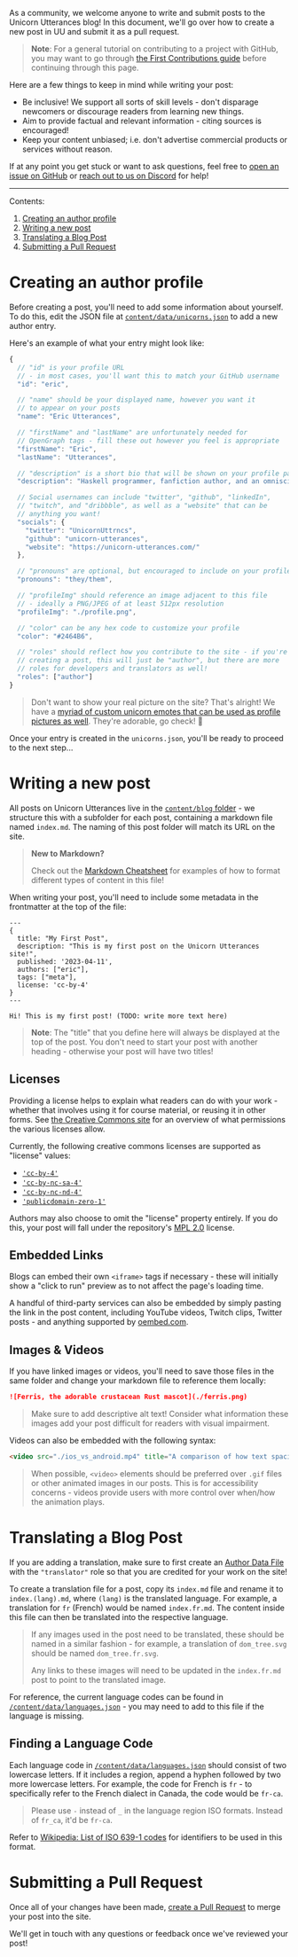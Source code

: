 As a community, we welcome anyone to write and submit posts to the Unicorn Utterances blog! In this document, we'll go over how to create a new post in UU and submit it as a pull request.

> **Note**: For a general tutorial on contributing to a project with GitHub, you may want to go through [the First Contributions guide](https://github.com/firstcontributions/first-contributions) before continuing through this page.

Here are a few things to keep in mind while writing your post:
- Be inclusive! We support all sorts of skill levels - don't disparage newcomers or discourage readers from learning new things.
- Aim to provide factual and relevant information - citing sources is encouraged!
- Keep your content unbiased; i.e. don't advertise commercial products or services without reason.

If at any point you get stuck or want to ask questions, feel free to [open an issue on GitHub](https://github.com/unicorn-utterances/unicorn-utterances/issues/new) or [reach out to us on Discord](https://discord.gg/FMcvc6T) for help!

---

Contents:
1. [Creating an author profile](#creating-an-author-profile)
2. [Writing a new post](#writing-a-new-post)
3. [Translating a Blog Post](#translating-a-blog-post)
4. [Submitting a Pull Request](#submitting-a-pull-request)

# Creating an author profile

Before creating a post, you'll need to add some information about yourself. To do this, edit the JSON file at [`content/data/unicorns.json`](./content/data/unicorns.json) to add a new author entry.

Here's an example of what your entry might look like:

```js
{
  // "id" is your profile URL
  // - in most cases, you'll want this to match your GitHub username
  "id": "eric",

  // "name" should be your displayed name, however you want it
  // to appear on your posts
  "name": "Eric Utterances",

  // "firstName" and "lastName" are unfortunately needed for
  // OpenGraph tags - fill these out however you feel is appropriate
  "firstName": "Eric",
  "lastName": "Utterances",

  // "description" is a short bio that will be shown on your profile page
  "description": "Haskell programmer, fanfiction author, and an omniscient unicorn.",

  // Social usernames can include "twitter", "github", "linkedIn",
  // "twitch", and "dribbble", as well as a "website" that can be
  // anything you want!
  "socials": {
    "twitter": "UnicornUttrncs",
    "github": "unicorn-utterances",
    "website": "https://unicorn-utterances.com/"
  },

  // "pronouns" are optional, but encouraged to include on your profile
  "pronouns": "they/them",

  // "profileImg" should reference an image adjacent to this file
  // - ideally a PNG/JPEG of at least 512px resolution
  "profileImg": "./profile.png",

  // "color" can be any hex code to customize your profile
  "color": "#2464B6",

  // "roles" should reflect how you contribute to the site - if you're
  // creating a post, this will just be "author", but there are more
  // roles for developers and translators as well!
  "roles": ["author"]
}
```

> Don't want to show your real picture on the site? That's alright! We have a [myriad of custom unicorn emotes that can be used as profile pictures as well](https://github.com/unicorn-utterances/design-assets/tree/main/emotes). They're adorable, go check! 🤩

Once your entry is created in the `unicorns.json`, you'll be ready to proceed to the next step...

# Writing a new post

All posts on Unicorn Utterances live in the [`content/blog` folder](./content/blog) - we structure this with a subfolder for each post, containing a markdown file named `index.md`. The naming of this post folder will match its URL on the site.

> **New to Markdown?**
>
> Check out the [Markdown Cheatsheet](https://github.com/adam-p/markdown-here/wiki/Markdown-Cheatsheet) for examples of how to format different types of content in this file!

When writing your post, you'll need to include some metadata in the frontmatter at the top of the file:

```
---
{
  title: "My First Post",
  description: "This is my first post on the Unicorn Utterances site!",
  published: '2023-04-11',
  authors: ["eric"],
  tags: ["meta"],
  license: 'cc-by-4'
}
---

Hi! This is my first post! (TODO: write more text here)
```

> **Note**: The "title" that you define here will always be displayed at the top of the post. You don't need to start your post with another heading - otherwise your post will have two titles!

## Licenses

Providing a license helps to explain what readers can do with your work - whether that involves using it for course material, or reusing it in other forms. See [the Creative Commons site](https://creativecommons.org/about/cclicenses/) for an overview of what permissions the various licenses allow.

Currently, the following creative commons licenses are supported as "license" values:

- [`'cc-by-4'`](http://creativecommons.org/licenses/by/4.0/)
- [`'cc-by-nc-sa-4'`](http://creativecommons.org/licenses/by-nc-sa/4.0/)
- [`'cc-by-nc-nd-4'`](https://creativecommons.org/licenses/by-nc-nd/4.0/)
- [`'publicdomain-zero-1'`](https://creativecommons.org/publicdomain/zero/1.0/)

Authors may also choose to omit the "license" property entirely. If you do this, your post will fall under the repository's [MPL 2.0](https://github.com/unicorn-utterances/unicorn-utterances/blob/main/LICENSE.md) license.

## Embedded Links

Blogs can embed their own `<iframe>` tags if necessary - these will initially show a "click to run" preview as to not affect the page's loading time.

A handful of third-party services can also be embedded by simply pasting the link in the post content, including YouTube videos, Twitch clips, Twitter posts - and anything supported by [oembed.com](https://oembed.com).

## Images & Videos

If you have linked images or videos, you'll need to save those files in the same folder and change your markdown file to reference them locally:

```markdown
![Ferris, the adorable crustacean Rust mascot](./ferris.png)
```

> Make sure to add descriptive alt text! Consider what information these images add your post difficult for readers with visual impairment.

Videos can also be embedded with the following syntax:

```html
<video src="./ios_vs_android.mp4" title="A comparison of how text spacing is applied on iOS and Android"></video>
```

> When possible, `<video>` elements should be preferred over `.gif` files or other animated images in our posts. This is for accessibility concerns - videos provide users with more control over when/how the animation plays.

# Translating a Blog Post

If you are adding a translation, make sure to first create an [Author Data File](#creating-an-author-profile) with the `"translator"` role so that you are credited for your work on the site!

To create a translation file for a post, copy its `index.md` file and rename it to `index.(lang).md`, where `(lang)` is the translated language. For example, a translation for `fr` (French) would be named `index.fr.md`. The content inside this file can then be translated into the respective language.

> If any images used in the post need to be translated, these should be named in a similar fashion - for example, a translation of `dom_tree.svg` should be named `dom_tree.fr.svg`.
>
> Any links to these images will need to be updated in the `index.fr.md` post to point to the translated image.

For reference, the current language codes can be found in [`/content/data/languages.json`](./content/data/languages.json) - you may need to add to this file if the language is missing.

## Finding a Language Code

Each language code in [`/content/data/languages.json`](./content/data/languages.json) should consist of two lowercase letters. If it includes a region, append a hyphen followed by two more lowercase letters. For example, the code for French is `fr` - to specifically refer to the French dialect in Canada, the code would be `fr-ca`.

> Please use `-` instead of `_` in the language region ISO formats. Instead of `fr_ca`, it'd be `fr-ca`.

Refer to [Wikipedia: List of ISO 639-1 codes](https://en.wikipedia.org/wiki/List_of_ISO_639-1_codes) for identifiers to be used in this format.

# Submitting a Pull Request

Once all of your changes have been made, [create a Pull Request](https://docs.github.com/en/pull-requests/collaborating-with-pull-requests/proposing-changes-to-your-work-with-pull-requests/creating-a-pull-request-from-a-fork) to merge your post into the site.

We'll get in touch with any questions or feedback once we've reviewed your post!
